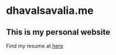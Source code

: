 # dhavalsavalia.me

## This is my personal website

Find my resume at [here](https://dhavalsavalia.me/resume.pdf)
